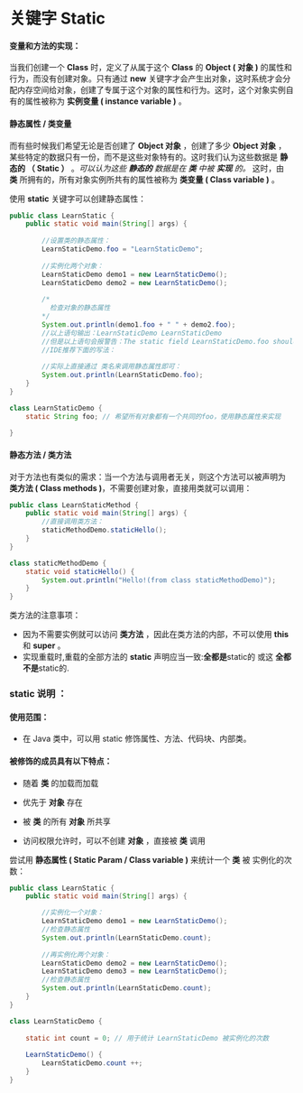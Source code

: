 # 关键字 **Static**

#### 变量和方法的实现：

当我们创建一个 **Class** 时，定义了从属于这个 **Class** 的 **Object ( 对象 )** 的属性和行为，而没有创建对象。只有通过 **new** 关键字才会产生出对象，这时系统才会分配内存空间给对象，创建了专属于这个对象的属性和行为。这时，这个对象实例自有的属性被称为 **实例变量 ( instance variable  )** 。

#### 静态属性 / 类变量

而有些时候我们希望无论是否创建了 **Object 对象** ，创建了多少 **Object 对象** ，某些特定的数据只有一份，而不是这些对象特有的。这时我们认为这些数据是 **静态的 （ Static ）** 。*可以认为这些 **静态的** 数据是在 **类** 中被 **实现** 的。* 这时，由 **类** 所拥有的，所有对象实例所共有的属性被称为 **类变量 ( Class variable  )** 。

使用 **static** 关键字可以创建静态属性：

```java
public class LearnStatic {
	public static void main(String[] args) {
		
		//设置类的静态属性：
		LearnStaticDemo.foo = "LearnStaticDemo";
		
		//实例化两个对象：
		LearnStaticDemo demo1 = new LearnStaticDemo();
		LearnStaticDemo demo2 = new LearnStaticDemo();
		
		/*
	 	  检查对象的静态属性
		*/
		System.out.println(demo1.foo + " " + demo2.foo);
		//以上语句输出：LearnStaticDemo LearnStaticDemo
		//但是以上语句会报警告：The static field LearnStaticDemo.foo should be accessed in a static way
		//IDE推荐下面的写法：
		
		//实际上直接通过 类名来调用静态属性即可：
		System.out.println(LearnStaticDemo.foo);
	}
}

class LearnStaticDemo {
	static String foo; // 希望所有对象都有一个共同的foo，使用静态属性来实现
	
}
```

#### 静态方法 / 类方法

对于方法也有类似的需求：当一个方法与调用者无关，则这个方法可以被声明为 **类方法 ( Class methods )**，不需要创建对象，直接用类就可以调用：

```java
public class LearnStaticMethod {
	public static void main(String[] args) {
		//直接调用类方法：
		staticMethodDemo.staticHello();
	}
}

class staticMethodDemo {
	static void staticHello() {
		System.out.println("Hello!(from class staticMethodDemo)");
	}
}
```

类方法的注意事项：

* 因为不需要实例就可以访问 **类方法** ，因此在类方法的内部，不可以使用 **this** 和 **super** 。
* 实现重载时,重载的全部方法的 **static** 声明应当一致:**全都是**static的 或这 **全都不是**static的.

### static 说明 ：

#### 使用范围：

* 在 Java 类中，可以用 static 修饰属性、方法、代码块、内部类。

#### 被修饰的成员具有以下特点：

* 随着 **类** 的加载而加载

* 优先于 **对象** 存在

* 被 **类** 的所有 **对象** 所共享

* 访问权限允许时，可以不创建 **对象** ，直接被 **类** 调用

尝试用 **静态属性 ( Static Param / Class variable )** 来统计一个 **类** 被 实例化的次数：

```java
public class LearnStatic {
	public static void main(String[] args) {

		//实例化一个对象：
		LearnStaticDemo demo1 = new LearnStaticDemo();
		//检查静态属性
		System.out.println(LearnStaticDemo.count);
		
		//再实例化两个对象：
		LearnStaticDemo demo2 = new LearnStaticDemo();
		LearnStaticDemo demo3 = new LearnStaticDemo();
		//检查静态属性
		System.out.println(LearnStaticDemo.count);
	}
}

class LearnStaticDemo {
	
	static int count = 0; // 用于统计 LearnStaticDemo 被实例化的次数
	
	LearnStaticDemo() {
		LearnStaticDemo.count ++;
	}
}
```
